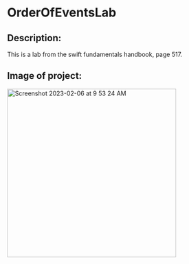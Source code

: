 # OrderOfEventsLab

## Description:
This is a lab from the swift fundamentals handbook, page 517.

## Image of project:
<img width="393" alt="Screenshot 2023-02-06 at 9 53 24 AM" src="https://user-images.githubusercontent.com/95316362/217034052-aff95993-9f84-4812-83e6-c7f418dd36d7.png">
